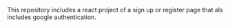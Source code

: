 This repository includes a react project of a sign up or register page that als includes google authentication.
